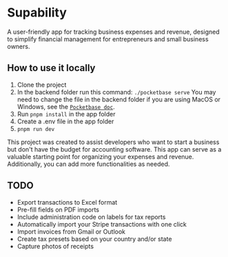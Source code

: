 # Supability
A user-friendly app for tracking business expenses and revenue, designed to simplify financial management for entrepreneurs and small business owners.

## How to use it locally
1. Clone the project 
2. In the backend folder run this command:
```./pocketbase serve``` You may need to change the file in the backend folder if you are using MacOS or Windows, see the [`Pocketbase doc`](https://pocketbase.io/docs/).
3. Run ```pnpm install``` in the app folder
4. Create a .env file in the app folder
5. ```pnpm run dev```

This project was created to assist developers who want to start a business but don't have the budget for accounting software. This app can serve as a valuable starting point for organizing your expenses and revenue. Additionally, you can add more functionalities as needed.

## TODO
- Export transactions to Excel format
- Pre-fill fields on PDF imports
- Include administration code on labels for tax reports
- Automatically import your Stripe transactions with one click
- Import invoices from Gmail or Outlook
- Create tax presets based on your country and/or state
- Capture photos of receipts